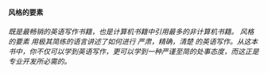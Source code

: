 #### 风格的要素

###### 既是最畅销的英语写作书籍，也是计算机书籍中引用最多的非计算机书籍。 风格的要素 用极其简练的语言讲述了如何进行 严肃，精确，清楚 的英语写作。从这本书中，你不仅可以学到英语写作，更可以学到一种严谨至简的处事态度，而这正是专业开发所必需的。



